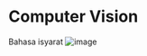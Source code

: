 # Computer Vision
 Bahasa isyarat
![image](https://user-images.githubusercontent.com/103481626/193270270-2b11f967-b433-48a6-9474-e52be05bc106.png)
